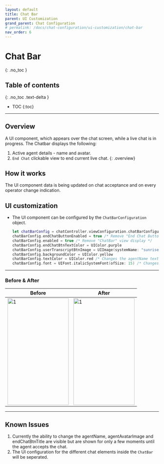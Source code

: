 ```yaml
---
layout: default
title: Chat Bar
parent: UI Customization
grand_parent: Chat Configuration 
# permalink: /docs/chat-configuration/ui-customization/chat-bar
nav_order: 6
---
```


# Chat Bar
{: .no_toc }

## Table of contents
{: .no_toc .text-delta }

- TOC
{:toc}

---

## Overview
A UI component, which appears over the chat screen, while a live chat is in progress. 
The Chatbar displays the following:
 1. Active agent details - name and avatar.
 2. `End Chat` clickable view to end current live chat.
{: .overview}

## How it works
The UI component data is being updated on chat acceptance and on every operator change indication.
## UI customization
- The UI component can be configured by the `ChatBarConfiguration` object.

    ```swift
    let chatBarConfig = chatController.viewConfiguration.chatBarConfiguration!
    chatBarConfig.endChatButtonEnabled = true /* Remove "End Chat Button" view display */
    chatBarConfig.enabled = true /* Remove "ChatBar" view display */
    chatBarConfig.endChatBtnTextColor = UIColor.purple
    chatBarConfig.userTranscriptBtnImage = UIImage(systemName: "sunrise")
    chatBarConfig.backgroundColor = UIColor.yellow
    chatBarConfig.textColor = UIColor.red /* Changes the agentName text color */
    chatBarConfig.font = UIFont.italicSystemFont(ofSize: 15) /* Changes the font for the agentName and EndChatButton */
    ```
---

### Before & After

| Before                                                                                         | After                                                                                         |
| ---------------------------------------------------------------------------------------------- | --------------------------------------------------------------------------------------------- |
| <img src="../../../../assets/images/chatbar_before.png"  alt="1" width = 200px height = 350px> | <img src="../../../../assets/images/chatbar_after.png"  alt="1" width = 200px height = 350px> |

---

## Known Issues
1. Currently the ability to change the agentName, agentAvatarImage and endChatBtnTitle are visible but are shown for only a few moments until the agent accepts the chat.
2. The UI configuration for the different chat elements inside the `ChatBar` will be seperated.


